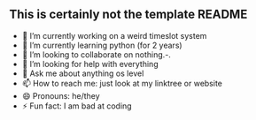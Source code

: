## This is certainly not the template README

- 🔭 I’m currently working on a weird timeslot system
- 🌱 I’m currently learning python (for 2 years)
- 👯 I’m looking to collaborate on nothing.-.
- 🤔 I’m looking for help with everything
- 💬 Ask me about anything os level
- 📫 How to reach me: just look at my linktree or website
- 😄 Pronouns: he/they
- ⚡ Fun fact: I am bad at coding
